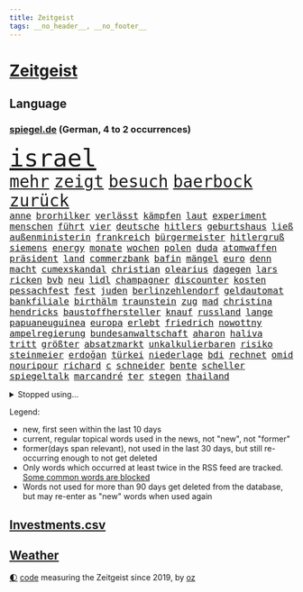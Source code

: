 ```yaml
---
title: Zeitgeist
tags: __no_header__, __no_footer__
---
```


# [Zeitgeist](https://oliz.io/zeitgeist/)

## Language

<h3><a href="https://www.spiegel.de" target="_blank">spiegel.de</a> (German, 4 to 2 occurrences)</h3>
<p style="font-family:monospace">
<span style="font-size:32pt"><a href="news_links.html#israel" class="current">israel</a></span>
<br>
<span style="font-size:22pt"><a href="news_links.html#mehr" class="current">mehr</a></span>
<span style="font-size:22pt"><a href="news_links.html#zeigt" class="current">zeigt</a></span>
<span style="font-size:22pt"><a href="news_links.html#besuch" class="current">besuch</a></span>
<span style="font-size:22pt"><a href="news_links.html#baerbock" class="current">baerbock</a></span>
<span style="font-size:22pt"><a href="news_links.html#zurück" class="current">zurück</a></span>
<br>
<span style="font-size:12pt"><a href="news_links.html#anne" class="current">anne</a></span>
<span style="font-size:12pt"><a href="news_links.html#brorhilker" class="new">brorhilker</a></span>
<span style="font-size:12pt"><a href="news_links.html#verlässt" class="current">verlässt</a></span>
<span style="font-size:12pt"><a href="news_links.html#kämpfen" class="current">kämpfen</a></span>
<span style="font-size:12pt"><a href="news_links.html#laut" class="current">laut</a></span>
<span style="font-size:12pt"><a href="news_links.html#experiment" class="current">experiment</a></span>
<span style="font-size:12pt"><a href="news_links.html#menschen" class="current">menschen</a></span>
<span style="font-size:12pt"><a href="news_links.html#führt" class="current">führt</a></span>
<span style="font-size:12pt"><a href="news_links.html#vier" class="current">vier</a></span>
<span style="font-size:12pt"><a href="news_links.html#deutsche" class="current">deutsche</a></span>
<span style="font-size:12pt"><a href="news_links.html#hitlers" class="new">hitlers</a></span>
<span style="font-size:12pt"><a href="news_links.html#geburtshaus" class="new">geburtshaus</a></span>
<span style="font-size:12pt"><a href="news_links.html#ließ" class="current">ließ</a></span>
<span style="font-size:12pt"><a href="news_links.html#außenministerin" class="current">außenministerin</a></span>
<span style="font-size:12pt"><a href="news_links.html#frankreich" class="current">frankreich</a></span>
<span style="font-size:12pt"><a href="news_links.html#bürgermeister" class="current">bürgermeister</a></span>
<span style="font-size:12pt"><a href="news_links.html#hitlergruß" class="current">hitlergruß</a></span>
<span style="font-size:12pt"><a href="news_links.html#siemens" class="new">siemens</a></span>
<span style="font-size:12pt"><a href="news_links.html#energy" class="new">energy</a></span>
<span style="font-size:12pt"><a href="news_links.html#monate" class="current">monate</a></span>
<span style="font-size:12pt"><a href="news_links.html#wochen" class="current">wochen</a></span>
<span style="font-size:12pt"><a href="news_links.html#polen" class="current">polen</a></span>
<span style="font-size:12pt"><a href="news_links.html#duda" class="current">duda</a></span>
<span style="font-size:12pt"><a href="news_links.html#atomwaffen" class="current">atomwaffen</a></span>
<span style="font-size:12pt"><a href="news_links.html#präsident" class="current">präsident</a></span>
<span style="font-size:12pt"><a href="news_links.html#land" class="current">land</a></span>
<span style="font-size:12pt"><a href="news_links.html#commerzbank" class="new">commerzbank</a></span>
<span style="font-size:12pt"><a href="news_links.html#bafin" class="current">bafin</a></span>
<span style="font-size:12pt"><a href="news_links.html#mängel" class="current">mängel</a></span>
<span style="font-size:12pt"><a href="news_links.html#euro" class="current">euro</a></span>
<span style="font-size:12pt"><a href="news_links.html#denn" class="current">denn</a></span>
<span style="font-size:12pt"><a href="news_links.html#macht" class="current">macht</a></span>
<span style="font-size:12pt"><a href="news_links.html#cumexskandal" class="new">cumexskandal</a></span>
<span style="font-size:12pt"><a href="news_links.html#christian" class="current">christian</a></span>
<span style="font-size:12pt"><a href="news_links.html#olearius" class="new">olearius</a></span>
<span style="font-size:12pt"><a href="news_links.html#dagegen" class="current">dagegen</a></span>
<span style="font-size:12pt"><a href="news_links.html#lars" class="current">lars</a></span>
<span style="font-size:12pt"><a href="news_links.html#ricken" class="new">ricken</a></span>
<span style="font-size:12pt"><a href="news_links.html#bvb" class="current">bvb</a></span>
<span style="font-size:12pt"><a href="news_links.html#neu" class="current">neu</a></span>
<span style="font-size:12pt"><a href="news_links.html#lidl" class="current">lidl</a></span>
<span style="font-size:12pt"><a href="news_links.html#champagner" class="new">champagner</a></span>
<span style="font-size:12pt"><a href="news_links.html#discounter" class="new">discounter</a></span>
<span style="font-size:12pt"><a href="news_links.html#kosten" class="current">kosten</a></span>
<span style="font-size:12pt"><a href="news_links.html#pessachfest" class="new">pessachfest</a></span>
<span style="font-size:12pt"><a href="news_links.html#fest" class="current">fest</a></span>
<span style="font-size:12pt"><a href="news_links.html#juden" class="current">juden</a></span>
<span style="font-size:12pt"><a href="news_links.html#berlinzehlendorf" class="new">berlinzehlendorf</a></span>
<span style="font-size:12pt"><a href="news_links.html#geldautomat" class="current">geldautomat</a></span>
<span style="font-size:12pt"><a href="news_links.html#bankfiliale" class="new">bankfiliale</a></span>
<span style="font-size:12pt"><a href="news_links.html#birthälm" class="new">birthälm</a></span>
<span style="font-size:12pt"><a href="news_links.html#traunstein" class="new">traunstein</a></span>
<span style="font-size:12pt"><a href="news_links.html#zug" class="current">zug</a></span>
<span style="font-size:12pt"><a href="news_links.html#mad" class="current">mad</a></span>
<span style="font-size:12pt"><a href="news_links.html#christina" class="current">christina</a></span>
<span style="font-size:12pt"><a href="news_links.html#hendricks" class="new">hendricks</a></span>
<span style="font-size:12pt"><a href="news_links.html#baustoffhersteller" class="new">baustoffhersteller</a></span>
<span style="font-size:12pt"><a href="news_links.html#knauf" class="current">knauf</a></span>
<span style="font-size:12pt"><a href="news_links.html#russland" class="current">russland</a></span>
<span style="font-size:12pt"><a href="news_links.html#lange" class="current">lange</a></span>
<span style="font-size:12pt"><a href="news_links.html#papuaneuguinea" class="current">papuaneuguinea</a></span>
<span style="font-size:12pt"><a href="news_links.html#europa" class="current">europa</a></span>
<span style="font-size:12pt"><a href="news_links.html#erlebt" class="current">erlebt</a></span>
<span style="font-size:12pt"><a href="news_links.html#friedrich" class="current">friedrich</a></span>
<span style="font-size:12pt"><a href="news_links.html#nowottny" class="new">nowottny</a></span>
<span style="font-size:12pt"><a href="news_links.html#ampelregierung" class="current">ampelregierung</a></span>
<span style="font-size:12pt"><a href="news_links.html#bundesanwaltschaft" class="current">bundesanwaltschaft</a></span>
<span style="font-size:12pt"><a href="news_links.html#aharon" class="new">aharon</a></span>
<span style="font-size:12pt"><a href="news_links.html#haliva" class="new">haliva</a></span>
<span style="font-size:12pt"><a href="news_links.html#tritt" class="current">tritt</a></span>
<span style="font-size:12pt"><a href="news_links.html#größter" class="current">größter</a></span>
<span style="font-size:12pt"><a href="news_links.html#absatzmarkt" class="current">absatzmarkt</a></span>
<span style="font-size:12pt"><a href="news_links.html#unkalkulierbaren" class="new">unkalkulierbaren</a></span>
<span style="font-size:12pt"><a href="news_links.html#risiko" class="current">risiko</a></span>
<span style="font-size:12pt"><a href="news_links.html#steinmeier" class="current">steinmeier</a></span>
<span style="font-size:12pt"><a href="news_links.html#erdoğan" class="current">erdoğan</a></span>
<span style="font-size:12pt"><a href="news_links.html#türkei" class="current">türkei</a></span>
<span style="font-size:12pt"><a href="news_links.html#niederlage" class="current">niederlage</a></span>
<span style="font-size:12pt"><a href="news_links.html#bdi" class="new">bdi</a></span>
<span style="font-size:12pt"><a href="news_links.html#rechnet" class="current">rechnet</a></span>
<span style="font-size:12pt"><a href="news_links.html#omid" class="current">omid</a></span>
<span style="font-size:12pt"><a href="news_links.html#nouripour" class="current">nouripour</a></span>
<span style="font-size:12pt"><a href="news_links.html#richard" class="current">richard</a></span>
<span style="font-size:12pt"><a href="news_links.html#c" class="current">c</a></span>
<span style="font-size:12pt"><a href="news_links.html#schneider" class="current">schneider</a></span>
<span style="font-size:12pt"><a href="news_links.html#bente" class="new">bente</a></span>
<span style="font-size:12pt"><a href="news_links.html#scheller" class="new">scheller</a></span>
<span style="font-size:12pt"><a href="news_links.html#spiegeltalk" class="current">spiegeltalk</a></span>
<span style="font-size:12pt"><a href="news_links.html#marcandré" class="new">marcandré</a></span>
<span style="font-size:12pt"><a href="news_links.html#ter" class="new">ter</a></span>
<span style="font-size:12pt"><a href="news_links.html#stegen" class="new">stegen</a></span>
<span style="font-size:12pt"><a href="news_links.html#thailand" class="current">thailand</a></span>
</p>
<details>
<summary>Stopped using...</summary>
<p class="former" style="font-size:12pt">
erneute(1279) flüchtlinge(1279) nachfolge(1279) nachfolger(1279) draußen(1277) normal(1277) protestiert(1277) schwedische(1277) verbraucherschützer(1277) coronavirus(1276) klima(1276) nein(1276) wehrt(1276) aussage(1275) benzin(1275) coronakrise(1275) energien(1275) entschuldigt(1275) gewählt(1274) infektionen(1274) solidarität(1274) weltkrieg(1274) ausschreitungen(1273) erwägt(1273) vermehrt(1273) zahlreichen(1273) 26(1272) kohle(1272) teilnehmer(1272) trainieren(1272) übergriffe(1272) 50000(1271) 65(1271) covid(1271) jedem(1271) kennen(1271) leichen(1271) pflege(1271) ruf(1271) verschieben(1271) verweigert(1271) 5(1270) entlastet(1270) flugzeuge(1270) fund(1270) gehalten(1270) jagd(1270) massiven(1270) prüft(1270) radikal(1270) drehen(1269) führerschein(1269) ifoinstitut(1269) parteichef(1269) sicherte(1269) ton(1269) vertrauen(1269) überhaupt(1269) babys(1268) befürchten(1268) belarussische(1268) beschäftigte(1268) schüssen(1268) wechseln(1268) arbeitnehmer(1267) europäer(1267) fließt(1267) kanzleramt(1267) missbraucht(1267) berg(1266) fliehen(1266) erinnern(1265) erkrankt(1264) medikamente(1264) sache(1264) länge(1263) militärs(1263) wies(1263) 32(1262) bewährungsstrafe(1262) kim(1262) australische(1261) distanziert(1261) mieten(1261) rat(1261) wiederholt(1260) demokratische(1259) wirtschaftsministerium(1259) aufgegeben(1258) fortgesetzt(1258) nachfrage(1257) stadion(1256) einschränkungen(1255) führenden(1255) harten(1254) mission(1254) ökonomen(1252) außerhalb(1251) bestmarke(1251) sitzung(1251) entschuldigung(1249) hinten(1249) bisherigen(1248) münster(1248) pfund(1248) heftiger(1247) rollt(1247) konferenz(1245) kräfte(1245) verhandeln(1245) ähnlich(1245) händler(1244) entscheidet(1243) klasse(1237) dutzend(1234) katharina(1233) zeigten(1233) günther(1229) kontert(1229) verdoppelt(1222) missbrauchs(1221) sammeln(1214) rakete(1212) heidelberg(1189) dankt(1187) umbau(1173) 95(1168) zustimmen(1166) belästigung(1141) investor(1098) long(1093) enthalten(1086) verlag(1086) geehrt(1074) klimaaktivisten(1070) jahresende(1029) fachkräftemangel(1020) lebensmitteln(1008) kroatien(1007) zugestimmt(995) wellen(980) 120(966) schwarz(966) umkämpften(965) musks(957) exil(954) dax(945) moderner(943) gefiel(934) hawaii(933) millionenhöhe(920) nfl(919) bekräftigt(912) eingeführt(909) jährlich(908) regierungschefin(900) 41(893) schülerin(882) verteidiger(881) coaching(872) rande(867) öffentlichrechtlichen(836) bat(830) symbol(824) geschah(822) ben(820) inhalte(817) zusammenhalt(817) verringern(816) hinzu(814) verschwinden(812) bonn(811) schwieriger(811) explosionen(810) soldat(809) herausgefunden(787) oppositionellen(777) samt(773) jennifer(768) zugenommen(762) schneiden(760) erneuerbare(756) langsam(750) patrick(743) besetzten(736) hammer(710) dahin(705) export(705) heiß(705) aufeinander(698) unterlag(696) gefällt(688) exuspräsident(684) japanische(678) belegt(673) kühnert(673) besseren(667) sexuell(667) mitarbeitende(666) misshandelt(662) profi(653) grün(651) spitzt(651) partnerin(650) 27jährige(637) stören(633) verträge(625) antony(622) hände(602) strenge(594) überreste(584) boni(578) machtmissbrauch(570) kollege(562) eingeschaltet(561) pjöngjang(540) staatsanwalt(540) karriereberaterin(532) fraktionschef(526) schwarzer(526) umfassende(526) überzeugte(521) spacex(515) geschmack(514) spielzeug(514) äußerung(510) ig(509) metall(509) singt(505) unerlaubt(501) durcheinander(490) lauter(489) jong(486) un(486) machtkampf(485) gekündigt(480) marcel(478) manipulierte(474) opfers(473) größeren(471) day(460) nizza(460) erfährt(458) emotionale(452) 18jähriger(451) geldgeber(451) interessante(451) prozesse(448) geschadet(446) gedenken(443) bewahren(437) alcaraz(436) jene(436) übungen(435) erneuter(431) nicolas(429) technologie(428) weimar(427) eskalierte(426) wahlsieger(415) verzögerung(414) vorwurfs(414) geschnappt(410) 150000(408) menschliche(406) niger(404) duisburg(394) gestreikt(394) wagenknechts(394) 30000(391) eingeladen(388) laden(388) gesprächen(386) optionen(383) begangen(382) bezieht(382) denkmal(380) dürren(380) beschreiben(377) parteichefin(377) w(377) errichten(375) bundesligist(371) heimlich(371) wiedergewählt(369) länderspiele(368) 88(367) gekürt(367) linkspartei(367) arten(366) portal(366) 13jährige(364) schnellere(364) lebenden(360) solar(356) stuft(355) verlobt(354) amtsinhaber(349) ost(347) konkret(346) ikone(343) eingeschlagen(342) fühlte(339) berühmtesten(333) miese(333) radikalisierung(331) schief(330) gegnern(329) unterbrochen(329) drang(327) protestierten(322) neuwahlen(319) angelegt(311) einwanderung(309) partien(307) gestrandet(306) henry(305) blockierte(303) familienvater(296) schlucht(296) abschaffen(295) installation(295) bundesarbeitsgericht(294) missstände(293) errichtet(292) reiner(292) zwanzig(289) sanieren(287) vorbilder(286) philosoph(285) plattformen(285) telefon(285) zügen(285) gündoğan(284) i̇lkay(284) drückt(282) fernwärme(282) 30jähriger(281) weltspitze(281) berufen(280) landeshauptstadt(280) gleichermaßen(279) massiver(278) nationalteam(278) werner(278) präsidentenwahl(277) ausreichend(273) burger(273) essener(273) soziologe(273) effizienter(272) verlief(272) abu(267) vertrauter(267) 36(266) blumen(264) brandmauer(262) marokko(260) perfide(260) postbank(259) seele(259) zwölfjährige(259) bodensee(258) heim(258) iphone(256) andré(255) atlanta(255) unterscheiden(254) üppige(254) einzuführen(253) nächster(252) zerbrochen(252) dhabi(251) geflohen(250) angefeindet(249) milliardenschweres(249) kultusminister(247) inka(245) geprüft(243) netanyahus(243) erschien(242) kranke(241) beschwört(240) erfinden(240) mächtigsten(240) psyche(240) kanzlerpartei(239) reinen(239) exklusive(237) betriebe(235) exfrau(235) ungefährlich(235) bestens(234) sozial(234) verglichen(234) zweifelt(233) repression(232) tätig(231) einmarsch(229) asylsuchende(228) körperliche(228) unbeeindruckt(228) karlsruher(224) nordkoreas(219) vorstände(217) ärgert(217) schwachen(216) pannen(215) evergrande(214) kontrollverlust(214) immobilienkrise(213) verunglückte(213) vertreiben(212) teslas(211) thiel(211) indiz(210) feste(208) 23jährigen(204) spdgeneralsekretär(204) katzen(203) müde(203) 99(202) frisches(202) filmpreis(201) explodierte(200) appellieren(199) gastronomie(197) berüchtigte(196) estlands(196) kallas(196) leitung(195) milliardenhöhe(195) anschein(194) dallas(194) kräftiger(194) ständige(194) chip(193) sekunde(193) kehrtwende(191) zulauf(191) flüchtlingspolitik(190) millionensumme(189) geschäftspartner(188) übernahm(188) grenzregion(187) leitzins(187) längerem(187) verschickt(187) sanitäter(186) 54jähriger(185) ägyptens(185) bahnsteig(184) betriebsrat(184) eindämmen(184) eustaaten(184) norwegischen(184) geklappt(183) militäroffensive(183) kanadier(181) belgrad(178) einiger(178) störungen(178) flieht(177) gefüllt(177) index(176) lahmgelegt(176) olympiaqualifikation(176) husten(175) journal(175) klarheit(175) popkultur(175) schuster(175) verleihen(174) ablehnung(173) andrij(173) angerufen(173) exemplare(173) geschleudert(173) bas(172) bevorstehen(172) bundestagspräsidentin(172) bärbel(172) immobilienriesen(172) stadtzentrum(172) begründet(171) kongress(170) oberlandesgericht(169) hoffnungszeichen(168) jordanien(168) gestorbenen(167) wiedervereinigung(167) bodenoffensive(165) angeschlagen(164) europameisterschaft(164) raketenbeschuss(164) dreistellige(163) inselkette(162) ortschaften(162) überraschende(162) fröhlich(161) wohnraum(161) regierungserklärung(160) vulkanausbruch(160) migrationshintergrund(159) cottbus(157) exchef(157) kracht(156) luxushotel(156) raketenangriffen(156) afghanen(155) sicherheitsgründen(155) sympathien(155) tatortvote(154) mogelpackung(153) baukosten(152) hamaskommandeur(152) symbolen(152) wahlsieg(152) dokument(151) vorläufige(151) exportiert(149) bereiten(147) furchtbar(147) 270(146) warnstreik(145) anreize(144) mangelt(144) angestrebte(143) kanzlerkandidat(143) marc(143) einheitliche(142) kiboom(141) spendet(141) 60000(140) sprit(140) natopartner(139) bedingt(138) ernsthafte(138) lieferkettengesetz(137) 240(136) abgeraten(136) schwachstellen(136) portugals(135) wisconsin(135) aufwand(134) bären(134) erfolgsserie(134) jährliche(134) verkleidet(134) kleider(133) nürnberger(133) torjäger(133) verlagern(133) itzehoe(132) nuklearwaffen(132) 2012(131) bertelsmann(131) gazas(131) habecks(131) jegliche(131) staatsanwälte(131) zerschlagung(131) airports(130) touristenattraktion(130) toleranz(129) gedrängt(128) verstaatlichung(128) lava(127) vollzieht(127) prägenden(126) autorität(125) ließe(125) taugt(125) geplantes(124) krankenhausreform(124) oscars(124) prämie(124) selbstverteidigung(124) zugreifen(124) überlastung(124) christlichen(123) denke(123) einsame(123) muhammad(123) vernunft(123) versteigern(123) bahnstreik(121) gebilligt(121) klugen(121) spoiler(121) wahnsinn(121) armin(120) genügend(120) taurusfrage(120) usverteidigungsminister(120) landwirtschaftsminister(119) verhelfen(119) vermittlungsausschuss(119) wachstumschancengesetz(119) abgewickelt(118) argument(118) berufsgruppen(118) demnächst(118) renten(118) verfallen(118) verstört(118) bundestags(117) kalabrien(117) kühe(117) milder(117) notlage(117) krankenpfleger(116) längeren(116) notbremse(116) straftäter(116) erstarken(115) nass(115) freddie(114) güterverkehr(114) mercury(114) stoffe(114) legende(113) norbert(113) oscarpreisträgerin(113) bestehe(112) exprofi(112) niko(112) regierungskoalition(112) strompreisen(112) gier(111) konservativer(111) skispringen(111) zone(111) eingeschlossenen(110) konstantin(110) stralsund(110) zuversichtlich(110) agentur(109) falle(109) versteht(109) onlinehändler(108) schleswigholsteinischen(108) handtaschen(107) schusswunden(107) verhältnisse(107) weiblich(107) brasilianische(106) fernzüge(106) flugreisende(106) player(106) arbeitgebern(105) beschränken(105) kernenergie(104) staatssekretär(104) verzicht(104) 68(103) grandslamsiegerin(103) klavier(103) tiefsten(103) uspolitiker(103) schritte(102) zunehmende(102) comingout(101) gezahlt(101) lastenräder(101) postete(101) weggefährten(101) agrardiesel(100) herstellen(100) alkoholkonsum(99) aufstiegsrennen(99) belastungen(99) boerne(99) kontrollgremium(99) kremlgegner(99) luftalarm(99) mikro(99) nominierungen(99) notaufnahme(99) zögert(99) österreicher(99) co₂speicherung(98) finanziellen(98) inszenierung(98) länderkammer(98) machtwechsel(98) medienhäuser(98) viereinhalb(98) bundeswehrsoldaten(97) gerissen(97) stürmt(97) skispringer(96) verschenken(96) füllen(95) konsumenten(95) belgorod(94) eulieferkettengesetz(94) kandidatin(94) uspräsidentschaftswahl(94) viertelfinale(94) gestresst(93) sekeinsatz(93) eilantrag(92) masters(92) pavlović(92) 118(91) ausgelagert(91) eughurteil(91) geringere(91) hausbesitzer(91) kulturbetriebs(91) niklas(91) süle(91) erholt(90) hilfreich(90) huthimilizen(90) jensen(90) touren(90) transaktion(90) vorsatz(90) ausläuft(89) berufe(89) erfahrene(89) grundschülern(89) kinderpornografie(89) mitteilung(89) muskeln(89) protestaktionen(89) schaffe(89) stiller(89) ärgern(89) 136(88) bastian(88) baumarkt(88) gastronomen(88) hansa(88) jeans(88) nvidia(88) taipeh(88) bootsunglück(87) sand(87) verschwörung(87) betreuung(86) ex30(86) kunstwerk(86) langlebig(86) nussbaum(86) volvo(86) artillerie(85) cdu/csu(85) heiratsantrag(85) schmid(85) berücksichtigt(84) einrichten(84) kopfgeld(84) patriotismus(84) prima(84) ruiniert(84) audi(83) duellen(83) gesetzliche(83) körperlich(83) militärdienst(83) oldies(83) ranghohes(83) sturmfluten(83) verschuldet(83) abbringen(82) ardserie(82) beisammen(82) rico(82) verstörende(82) üppig(82) ausgestellt(81) badenwürttembergischen(81) cotrainer(81) drangen(81) helme(81) spitzenkoch(81) abgeworfen(80) ampeln(80) drohten(80) kabul(80) traditionen(80) chocolat(79) dazwischen(79) einwegplastik(79) gefürchtet(78) stromausfälle(78) vorsorglich(78) anreiz(77) dankbarkeit(77) generals(77) hoteliers(77) privates(77) spiegelnewsletter(77) täters(77) unangenehm(77) untersuchungskommission(77) flugzeugträger(76) hermès(76) ilkay(76) justizministerium(76) kompaktsuv(76) rückwirkend(76) testspiele(76) verließen(76) weiblicher(76) zulasten(76) zurückzukehren(76) 2009(75) cross(75) ernährungswissenschaftlerin(75) gewaltiger(75) giftigsten(75) hebei(75) predigt(75) strategischer(75) yuval(75) zögerlich(75) bürgerrat(74) immobilienkredite(74) informieren(74) kaltes(74) energieministerin(73) holten(73) nachzudenken(73) schalkes(73) zeitenwende(73) etlicher(72) ruandamodell(72) unonothilfekoordinator(72) vorankommen(72) anwesend(71) ausgang(71) eon(71) fehlenden(71) fluglinien(71) gekracht(71) luftschlägen(71) marlene(71) millionenerbin(71) ministerien(71) zuwendungen(71) agrardieselsubventionen(70) bauerndemos(70) geschwiegen(70) gras(70) günstigeren(70) jobcentern(70) komplexen(70) rüsten(70) sexarbeiterin(70) uskonkurrenten(70) übung(70) angekündigten(69) anwaltskosten(69) gleichaltrigen(69) phantom(69) sinkflug(69) überraschen(69) bundestrainers(68) gegenmaßnahmen(68) quarterback(68) trainersuche(68) vereinnahmung(68) 737(67) argumente(67) bauernhof(67) dreist(67) engelhorn(67) entlastungen(67) festgenommene(67) getreide(67) handballer(67) hungertod(67) lautstark(67) leidenschaftlich(67) londons(67) neuheiten(67) stillstehen(67) stöbern(67) unbezahlbar(67) vorwirft(67) wienerin(67) winterstürme(67) angehen(66) entscheidender(66) finanzielle(66) jugendtrainer(66) landwirt(66) mitteilte(66) sondersitzung(66) vision(66) ball(65) nachholbedarf(65) senator(65) shein(65) unwort(65) werks(65) überzeugendem(65) hauptgründe(64) palmen(64) route(64) satelliten(64) umwirbt(64) aufgespürt(63) biodiesel(63) dolomiten(63) grindavik(63) liebesleben(63) mittelfeldspielerin(63) stromausfällen(63) verkehrschaos(63) bildungsministerin(62) heißluftballon(62) sparprogramm(62) bezogen(61) hose(61) hunderter(61) riegel(61) taurusmarschflugkörper(61) unwohl(61) aryna(60) freigeben(60) groteske(60) legitim(60) sabalenka(60) zeitweilig(60) ärztliche(60) oberfranken(59) sonderlich(59) vergewaltigungen(59) wunschliste(59) 2028(58) liverpools(58) rundfunk(58) verübte(58) zeugnis(58) angehoben(57) hang(57) hexe(57) mähroboter(57) uvalde(57) ideale(56) montagmorgen(56) offizier(56) startplatz(56) angesetzt(55) dänischem(55) insolvente(55) spdparteichef(55) verteidigungsplan(55) atemnot(54) biosprit(54) demonstrierten(54) reichenhall(54) streng(54) menschheitsgeschichte(53) pannenserie(53) rückstände(53) unheimliche(53) unkonzentriert(53) wildschwein(53) bürokratischen(52) erfolgsspur(52) fahrtauglichkeitstest(52) gewagt(52) spendenkampagne(52) bundesgesundheitsminister(51) d(51) hallen(51) karibik(51) maßstäbe(51) nordic(51) passat(51) umweg(51) verprügelt(51) vitamin(51) achtzigern(50) australier(50) binden(50) fa(50) lebenslang(50) reimann(50) simone(50) benkopleite(49) einzufrieren(49) frühlingsgefühle(49) hing(49) immobilienkonzerns(49) wochenlanger(49) ächzt(49) beliefert(48) jahrzehntelange(48) trotzig(48) vergütung(48) 170(47) 73(47) auseinanderliegen(47) ausgewählte(47) beobachtungen(47) beschränkt(47) exfreund(47) konstruiert(47) neigung(47) partnern(47) sahelzone(47) tee(47) telegraph(47) verirrte(47) eurichtlinie(46) fani(46) gebote(46) justin(46) missouri(46) timberlake(46) willis(46) ampelfraktionen(45) anklägerin(45) posse(45) weimarer(45) compactmagazin(44) empfindlich(44) marmelade(44) mexikostadt(44) oberärztin(44) vorgetäuschten(44) ansonsten(43) hunderttausend(43) innerlich(43) kaufzurückhaltung(43) quarantäne(43) spontan(43) produkten(42) umzubauen(42) 74(41) bezirksstaatsanwältin(41) ermittelnde(41) genz(41) geschlechter(41) krankenwagen(41) lösten(41) niederzulegen(41) strafverfolgung(41) stromnetze(41) unterstützern(41) vorschrift(41) camp(40) erleichterungen(40) passant(40) altersgrenze(39) anika(39) aufheben(39) bahncard(39) fragte(39) hartmann(39) klischees(39) nebenwirkungen(39) rodrigo(39) verkürzte(39) verzögern(39) wangerooge(39) aufpreis(38) cordula(38) co₂emissionen(38) fußballbundesligisten(38) klimaziel(38) ohren(38) originelle(38) spektakels(38) unionschef(38) verpflichtungen(38) verstorbenem(38) wahlfarce(38) betriebsratswahl(37) essstörungen(37) kaltem(37) muslimfeindlichkeit(37) natomitglieder(37) tierschützern(37) täuscht(37) washingtons(37) ausnahmsweise(36) bear(36) kw(36) sohns(36) sportartikelhersteller(36) anrichten(35) kaja(35) promille(35) torpediert(35) ursprung(35) vertragen(35) wogen(35) üppiger(35) 001(34) auszüge(34) geländer(34) menschenrechtsaktivistin(34) änderte(34) 42jährigen(33) abwechslung(33) cdulandrat(33) falschinformationen(33) faszinieren(33) magnus(33) nachwuchsbasketballer(33) oberhausen(33) rheinmetall(33) teslawerk(33) alpha(32) elizabeth(32) hysterische(32) klarmachen(32) landesverrat(31) mitmachen(31) spitzenverdienern(31) stamm(31) untergräbt(31) begnügen(30) chefcoach(30) herzogin(30) kusminow(30) oberpfalz(30) rückruf(30) tods(30) tränende(30) angekündigte(29) biathlet(29) germany’s(29) minderheitsregierung(29) multimillionär(29) next(29) tauruslieferung(29) thcgrenzwert(29) ussenator(29) biopics(28) deserteur(28) exfußballer(28) fsb(28) gesuchten(28) irritationen(28) kinderbüchern(28) niederländisches(28) putsch(28) zuschauerrolle(28) zweitligisten(28) blume(27) einsammeln(27) privatunternehmen(27) reddit(27) redner(27) taurusmarschflugkörpern(27) verbesserungen(27) vermutung(27) wahres(27) österreichers(27) 1972(26) schicke(26) wasserstoffaffäre(26) zendaya(26) abgesägt(25) gerührt(25) komfortzone(25) marktwirtschaft(25) übergroße(25) möglichkeit(24) speicherung(24) eindhoven(23) gerichtet(23) interest(23) märkte(23) psv(23) wählern(23) douglas(22) erfolgsaussichten(22) favorisierten(22) frauchen(22) fremden(22) hansböcklerstiftung(22) komplizen(22) nemesis(22) strebte(22) zecken(22) ablehnt(21) buettner(21) cduspitzenkandidat(21) erneuerbarer(21) handgemenge(21) henric(21) irina(21) kürze(21) lützerath(21) schumer(21) signagläubiger(21) teslafabrik(21) trinkwasser(21) trocknen(21) verurteilter(21) demütigung(20) elterntaxis(20) garden(20) lunge(20) philosophie(20) rosiges(20) cochefin(19) idaho(19) klettert(19) tankred(19) verlagen(19) wahren(19) alleingang(18) bundeswehrsoldat(18) ersatz(18) filmschaffende(18) inhalten(18) milliardärs(18) staatspräsident(18) unangemessen(18) komponierte(17) offenhalten(17) rannte(17) baumhäuser(16) beitragszahler(16) demokratischer(16) gattung(16) montenegro(16) rennens(16) tablets(16) taurusleak(16) ungenutzt(16) wandels(16) wiedergutmachung(16) 18jährigen(15) 38jährige(15) argumentation(15) australischen(15) busbahnhof(15) ermöglichte(15) raste(15) sulayem(15) ampelpolitiker(14) auswärts(14) bug(14) ferkel(14) hinterlegt(14) kabinenwand(14) kompetenzen(14) lebensbedrohlich(14) männlich(14) todesstoß(14) tvinterview(14) abzuwerfen(13) bereitstellen(13) exrafterroristen(13) imageschaden(13) kohlendioxid(13) langweilig(13) populismus(13) rupert(13) speichern(13) stechen(13) verkehrsministerium(13) verpackungen(13) beschimpfen(12) schärfer(12) abwerfen(11) alters(11) anthropozän(11) erdzeitalter(11) schüren(11) steigflug(11) streikrechts(11) unsichere(11) verfassungswidrig(11)
</p>
</details>
<p>Legend:
<ul>
<li><span class="new">new</span>, first seen within the last 10 days</li>
<li><span class="current">current</span>, regular topical words used in the news, not "new", not "former"</li>
<li><span class="former">former(days span relevant)</span>, not used in the last 30 days, but still re-occurring enough to not get deleted</li>
<li>Only words which occurred at least twice in the RSS feed are tracked. <a href="language/filters.py">Some common words are blocked</a></li>
<li>Words not used for more than 90 days get deleted from the database, but may re-enter as "new" words when used again</li>
</ul>
</p>

## [Investments](investments.html)[.csv](investments.csv)

## [Weather](weather.html)

<footer>
<a href="javascript:toggleTheme()" class="nav">🌓</a>
<a href="https://github.com/ooz/zeitgeist">code</a> measuring the Zeitgeist since 2019, by <a href="https://oliz.io">oz</a>
</footer>
